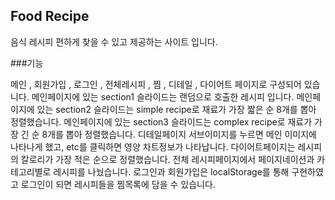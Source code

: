 
## Food Recipe

음식 레시피 편하게 찾을 수 있고 제공하는 사이트 입니다.

###기능

메인 , 회원가입 , 로그인 , 전체레시피 , 찜 , 디테일 , 다이어트 페이지로 구성되어 있습니다.
메인페이지에 있는 section1 슬라이드는 랜덤으로 호출한 레시피 입니다.
메인페이지에 있는 section2 슬라이드는 simple recipe로 재료가 가장 짧은 순 8개를 뽑아 정렬했습니다.
메인페이지에 있는 section3 슬라이드는 complex recipe로 재료가 가장 긴 순 8개를 뽑아 정렬했습니다.
디테일페이지 서브이미지를 누르면 메인 이미지에 나타나게 했고, etc를 클릭하면 영양 차트정보가 나타납니다.
다이어트페이지는 레시피의 칼로리가 가장 적은 순으로 정렬했습니다.
전체 레시피페이지에서 페이지네이션과 카테고리별로 레시피를 나눴습니다.
로그인과 회원가입은 localStorage를 통해 구현하였고 로그인이 되면 레시피들을 찜목록에 담을 수 있습니다.



